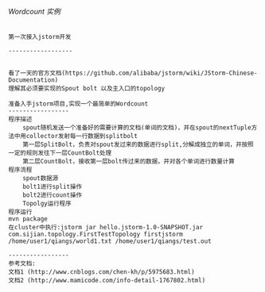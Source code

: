 <h6>Wordcount 实例</h6>



	第一次接入jstorm开发

	------------------
	

	看了一天的官方文档(https://github.com/alibaba/jstorm/wiki/JStorm-Chinese-Documentation)
	理解其必须要实现的Spout bolt 以及主入口的topology
	
	准备入手jstorm项目,实现一个最简单的Wordcount
	-----------------	
	程序描述
		spout随机发送一个准备好的需要计算的文档(单词的文档)，并在spout的nextTuple方法中用collector发射每一行数据到splitbolt
		第一层SplitBolt，负责对spout发过来的数据进行split,分解成独立的单词，并按照一定的规则发往下一层CountBolt处理
		第二层CountBolt，接收第一层bolt传过来的数据，并对各个单词进行数量计算
	程序流程
		spout数据源
		bolt1进行split操作
		bolt2进行count操作
		Topolgy运行程序
	程序运行
	mvn package 
	在cluster中执行:jstorm jar hello.jstorm-1.0-SNAPSHOT.jar com.sijian.topology.FirstTestTopology firstjstorm /home/user1/qiangs/world1.txt /home/user1/qiangs/test.out
	
	-----------------
	参考文档:
	文档1 (http://www.cnblogs.com/chen-kh/p/5975683.html)
	文档2 (http://www.mamicode.com/info-detail-1767802.html)


